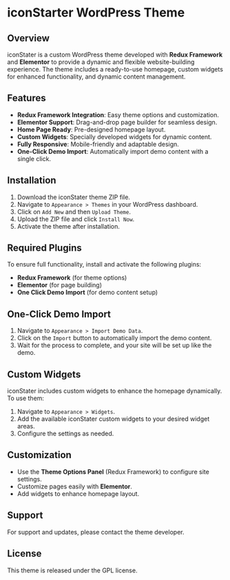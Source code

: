 # iconStarter WordPress Theme

## Overview

iconStater is a custom WordPress theme developed with **Redux Framework** and **Elementor** to provide a dynamic and flexible website-building experience. The theme includes a ready-to-use homepage, custom widgets for enhanced functionality, and dynamic content management.

## Features

- **Redux Framework Integration**: Easy theme options and customization.
- **Elementor Support**: Drag-and-drop page builder for seamless design.
- **Home Page Ready**: Pre-designed homepage layout.
- **Custom Widgets**: Specially developed widgets for dynamic content.
- **Fully Responsive**: Mobile-friendly and adaptable design.
- **One-Click Demo Import**: Automatically import demo content with a single click.

## Installation

1. Download the iconStater theme ZIP file.
2. Navigate to `Appearance > Themes` in your WordPress dashboard.
3. Click on `Add New` and then `Upload Theme`.
4. Upload the ZIP file and click `Install Now`.
5. Activate the theme after installation.

## Required Plugins

To ensure full functionality, install and activate the following plugins:

- **Redux Framework** (for theme options)
- **Elementor** (for page building)
- **One Click Demo Import** (for demo content setup)

## One-Click Demo Import

1. Navigate to `Appearance > Import Demo Data`.
2. Click on the `Import` button to automatically import the demo content.
3. Wait for the process to complete, and your site will be set up like the demo.

## Custom Widgets

iconStater includes custom widgets to enhance the homepage dynamically. To use them:

1. Navigate to `Appearance > Widgets`.
2. Add the available iconStater custom widgets to your desired widget areas.
3. Configure the settings as needed.

## Customization

- Use the **Theme Options Panel** (Redux Framework) to configure site settings.
- Customize pages easily with **Elementor**.
- Add widgets to enhance homepage layout.

## Support

For support and updates, please contact the theme developer.

## License

This theme is released under the GPL license.
